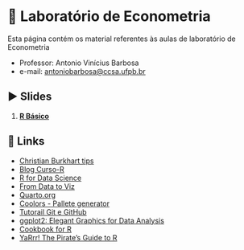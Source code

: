 # :rocket: Laboratório de Econometria 

Esta página contém os material referentes às aulas de laboratório de Econometria

* Professor: Antonio Vinícius Barbosa
* e-mail: antoniobarbosa@ccsa.ufpb.br



## :arrow_forward: Slides

1. [**R Básico**](https://raw.githack.com/aviniciusbb/lab_econometria/main/aula_01.html)


## :link: Links

- [Christian Burkhart tips](https://twitter.com/ChBurkhart)
- [Blog Curso-R](https://blog.curso-r.com/)
- [R for Data Science](https://r4ds.had.co.nz/)
- [From Data to Viz](https://www.data-to-viz.com/)
- [Quarto.org](https://quarto.org/)
- [Coolors - Pallete generator](https://coolors.co/)
- [Tutorail Git e GitHub](https://beatrizmilz.github.io/RLadies-Git-RStudio-2019/#1)
- [ggplot2: Elegant Graphics for Data Analysis](https://ggplot2-book.org/)
- [Cookbook for R](http://www.cookbook-r.com/)
- [YaRrr! The Pirate’s Guide to R](https://bookdown.org/ndphillips/YaRrr/)
